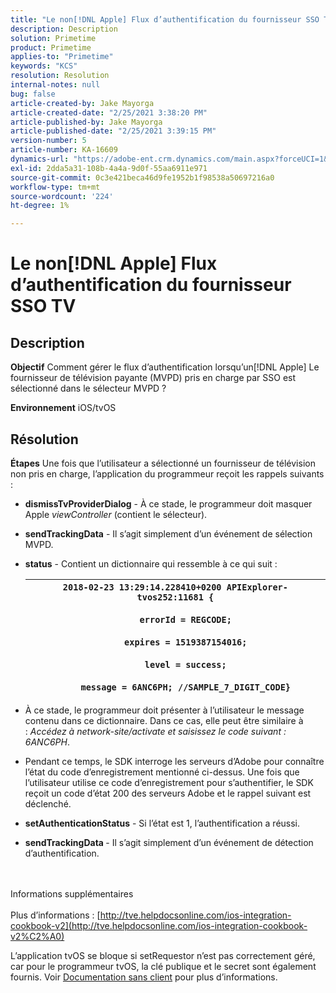 ```yaml
---
title: "Le non[!DNL Apple] Flux d’authentification du fournisseur SSO TV"
description: Description
solution: Primetime
product: Primetime
applies-to: "Primetime"
keywords: "KCS"
resolution: Resolution
internal-notes: null
bug: false
article-created-by: Jake Mayorga
article-created-date: "2/25/2021 3:38:20 PM"
article-published-by: Jake Mayorga
article-published-date: "2/25/2021 3:39:15 PM"
version-number: 5
article-number: KA-16609
dynamics-url: "https://adobe-ent.crm.dynamics.com/main.aspx?forceUCI=1&pagetype=entityrecord&etn=knowledgearticle&id=db2e6d7c-7f77-eb11-a812-000d3a37d0c6"
exl-id: 2dda5a31-108b-4a4a-9d0f-55aa6911e971
source-git-commit: 0c3e421beca46d9fe1952b1f98538a50697216a0
workflow-type: tm+mt
source-wordcount: '224'
ht-degree: 1%

---
```


# Le non[!DNL Apple] Flux d’authentification du fournisseur SSO TV

## Description

<b>Objectif</b>
Comment gérer le flux d’authentification lorsqu’un[!DNL Apple] Le fournisseur de télévision payante (MVPD) pris en charge par SSO est sélectionné dans le sélecteur MVPD ?


<b>Environnement</b>
iOS/tvOS


## Résolution

<b>Étapes</b>
Une fois que l’utilisateur a sélectionné un fournisseur de télévision non pris en charge, l’application du programmeur reçoit les rappels suivants :

- <b>dismissTvProviderDialog</b> - À ce stade, le programmeur doit masquer Apple *viewController* (contient le sélecteur).
- <b>sendTrackingData</b> - Il s’agit simplement d’un événement de sélection MVPD.
- <b>status</b> - Contient un dictionnaire qui ressemble à ce qui suit :

   | `2018-02-23 13:29:14.228410+0200 APIExplorer-tvos252:11681 {`<br><br>`    errorId = REGCODE;`<br><br>`    expires = 1519387154016;`<br><br>`    level = success;`<br><br>`    message = 6ANC6PH; //SAMPLE_7_DIGIT_CODE}` |
   | --- |


- À ce stade, le programmeur doit présenter à l’utilisateur le message contenu dans ce dictionnaire. Dans ce cas, elle peut être similaire à : *Accédez à network-site/activate et saisissez le code suivant : 6ANC6PH*.
- Pendant ce temps, le SDK interroge les serveurs d’Adobe pour connaître l’état du code d’enregistrement mentionné ci-dessus. Une fois que l’utilisateur utilise ce code d’enregistrement pour s’authentifier, le SDK reçoit un code d’état 200 des serveurs Adobe et le rappel suivant est déclenché.


- <b>setAuthenticationStatus</b> - Si l’état est 1, l’authentification a réussi.


- <b>sendTrackingData </b>- Il s’agit simplement d’un événement de détection d’authentification.

<br><br>Informations supplémentaires<br><br>
Plus d’informations : [http://tve.helpdocsonline.com/ios-integration-cookbook-v2](http://tve.helpdocsonline.com/ios-integration-cookbook-v2%C2%A0)

L’application tvOS se bloque si setRequestor n’est pas correctement géré, car pour le programmeur tvOS, la clé publique et le secret sont également fournis. Voir [Documentation sans client](http://tve.helpdocsonline.com/clientless-integration-cookbook-v2$create_dev) pour plus d’informations.
